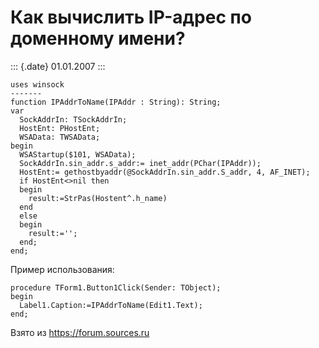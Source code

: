 Как вычислить IP-адрес по доменному имени?
==========================================

::: {.date}
01.01.2007
:::

    uses winsock 
    ------- 
    function IPAddrToName(IPAddr : String): String; 
    var 
      SockAddrIn: TSockAddrIn; 
      HostEnt: PHostEnt; 
      WSAData: TWSAData; 
    begin 
      WSAStartup($101, WSAData); 
      SockAddrIn.sin_addr.s_addr:= inet_addr(PChar(IPAddr)); 
      HostEnt:= gethostbyaddr(@SockAddrIn.sin_addr.S_addr, 4, AF_INET); 
      if HostEnt<>nil then 
      begin 
        result:=StrPas(Hostent^.h_name) 
      end 
      else 
      begin 
        result:=''; 
      end; 
    end; 

Пример использования:

    procedure TForm1.Button1Click(Sender: TObject); 
    begin 
      Label1.Caption:=IPAddrToName(Edit1.Text); 
    end;

Взято из <https://forum.sources.ru>

